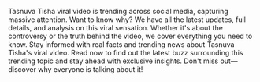  Tasnuva Tisha viral video is trending across social media, capturing massive attention. Want to know why? We have all the latest updates, full details, and analysis on this viral sensation. Whether it's about the controversy or the truth behind the video, we cover everything you need to know. Stay informed with real facts and trending news about Tasnuva Tisha's viral video. Read now to find out the latest buzz surrounding this trending topic and stay ahead with exclusive insights. Don't miss out—discover why everyone is talking about it!

